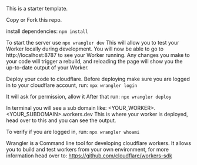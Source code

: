 This is a starter template.

Copy or Fork this repo.

install dependencies: `npm install`

To start the server use `npx wrangler dev`
This will allow you to test your Worker locally during development.
You will now be able to go to http://localhost:8787 to see your Worker running. 
Any changes you make to your code will trigger a rebuild, 
and reloading the page will show you the up-to-date output of your Worker.

Deploy your code to cloudflare.
Before deploying make sure you are logged in to your
cloudflare account, run: `npx wrangler login`

It will ask for permission, allow it
After that run: `npx wrangler deploy`

In terminal you will see a sub domain like: <YOUR_WORKER>.<YOUR_SUBDOMAIN>.workers.dev
This is where your worker is deployed, head over to this and you can see the output.

To verify if you are logged in, run: `npx wrangler whoami`

Wrangler is a Command line tool for developing cloudflare workers. It allows you to build and test workers
from your own environment, for more information head over to: https://github.com/cloudflare/workers-sdk
